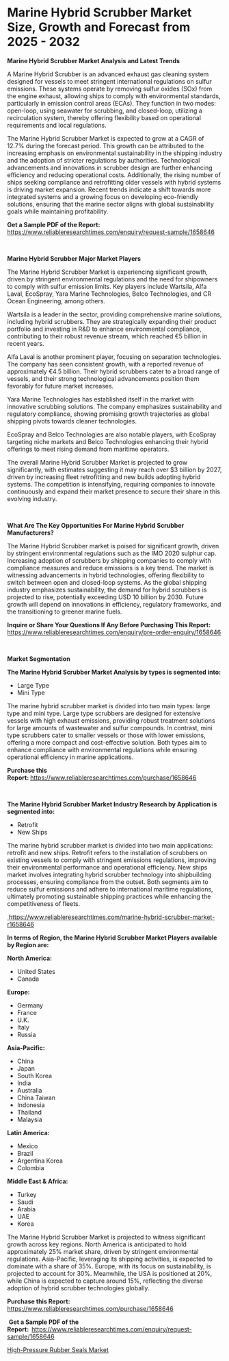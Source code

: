 <p><h1>Marine Hybrid Scrubber Market Size, Growth and Forecast from 2025 - 2032</h1></p><p><strong>Marine Hybrid Scrubber Market Analysis and Latest Trends</strong></p>
<p><p>A Marine Hybrid Scrubber is an advanced exhaust gas cleaning system designed for vessels to meet stringent international regulations on sulfur emissions. These systems operate by removing sulfur oxides (SOx) from the engine exhaust, allowing ships to comply with environmental standards, particularly in emission control areas (ECAs). They function in two modes: open-loop, using seawater for scrubbing, and closed-loop, utilizing a recirculation system, thereby offering flexibility based on operational requirements and local regulations.</p><p>The Marine Hybrid Scrubber Market is expected to grow at a CAGR of 12.7% during the forecast period. This growth can be attributed to the increasing emphasis on environmental sustainability in the shipping industry and the adoption of stricter regulations by authorities. Technological advancements and innovations in scrubber design are further enhancing efficiency and reducing operational costs. Additionally, the rising number of ships seeking compliance and retrofitting older vessels with hybrid systems is driving market expansion. Recent trends indicate a shift towards more integrated systems and a growing focus on developing eco-friendly solutions, ensuring that the marine sector aligns with global sustainability goals while maintaining profitability.</p></p>
<p><strong>Get a Sample PDF of the Report:&nbsp;</strong> <a href="https://www.reliableresearchtimes.com/enquiry/request-sample/1658646?utm_campaign=3284&utm_medium=2&utm_source=Github&utm_content=ia&utm_term=23032025&utm_id=marine-hybrid-scrubber">https://www.reliableresearchtimes.com/enquiry/request-sample/1658646</a></p>
<p>&nbsp;</p>
<p><strong>Marine Hybrid Scrubber Major Market Players</strong></p>
<p><p>The Marine Hybrid Scrubber Market is experiencing significant growth, driven by stringent environmental regulations and the need for shipowners to comply with sulfur emission limits. Key players include Wartsila, Alfa Laval, EcoSpray, Yara Marine Technologies, Belco Technologies, and CR Ocean Engineering, among others.</p><p>Wartsila is a leader in the sector, providing comprehensive marine solutions, including hybrid scrubbers. They are strategically expanding their product portfolio and investing in R&D to enhance environmental compliance, contributing to their robust revenue stream, which reached €5 billion in recent years.</p><p>Alfa Laval is another prominent player, focusing on separation technologies. The company has seen consistent growth, with a reported revenue of approximately €4.5 billion. Their hybrid scrubbers cater to a broad range of vessels, and their strong technological advancements position them favorably for future market increases.</p><p>Yara Marine Technologies has established itself in the market with innovative scrubbing solutions. The company emphasizes sustainability and regulatory compliance, showing promising growth trajectories as global shipping pivots towards cleaner technologies. </p><p>EcoSpray and Belco Technologies are also notable players, with EcoSpray targeting niche markets and Belco Technologies enhancing their hybrid offerings to meet rising demand from maritime operators.</p><p>The overall Marine Hybrid Scrubber Market is projected to grow significantly, with estimates suggesting it may reach over $3 billion by 2027, driven by increasing fleet retrofitting and new builds adopting hybrid systems. The competition is intensifying, requiring companies to innovate continuously and expand their market presence to secure their share in this evolving industry.</p></p>
<p>&nbsp;</p>
<p><strong>What Are The Key Opportunities For Marine Hybrid Scrubber Manufacturers?</strong></p>
<p><p>The Marine Hybrid Scrubber market is poised for significant growth, driven by stringent environmental regulations such as the IMO 2020 sulphur cap. Increasing adoption of scrubbers by shipping companies to comply with compliance measures and reduce emissions is a key trend. The market is witnessing advancements in hybrid technologies, offering flexibility to switch between open and closed-loop systems. As the global shipping industry emphasizes sustainability, the demand for hybrid scrubbers is projected to rise, potentially exceeding USD 10 billion by 2030. Future growth will depend on innovations in efficiency, regulatory frameworks, and the transitioning to greener marine fuels.</p></p>
<p><strong>Inquire or Share Your Questions If Any Before Purchasing This Report:</strong> <a href="https://www.reliableresearchtimes.com/enquiry/pre-order-enquiry/1658646?utm_campaign=3284&utm_medium=2&utm_source=Github&utm_content=ia&utm_term=23032025&utm_id=marine-hybrid-scrubber">https://www.reliableresearchtimes.com/enquiry/pre-order-enquiry/1658646</a></p>
<p>&nbsp;</p>
<p><strong>Market Segmentation</strong></p>
<p><strong>The Marine Hybrid Scrubber Market Analysis by types is segmented into:</strong></p>
<p><ul><li>Large Type</li><li>Mini Type</li></ul></p>
<p><p>The marine hybrid scrubber market is divided into two main types: large type and mini type. Large type scrubbers are designed for extensive vessels with high exhaust emissions, providing robust treatment solutions for large amounts of wastewater and sulfur compounds. In contrast, mini type scrubbers cater to smaller vessels or those with lower emissions, offering a more compact and cost-effective solution. Both types aim to enhance compliance with environmental regulations while ensuring operational efficiency in marine applications.</p></p>
<p><strong>Purchase this Report:&nbsp;</strong><a href="https://www.reliableresearchtimes.com/purchase/1658646?utm_campaign=3284&utm_medium=2&utm_source=Github&utm_content=ia&utm_term=23032025&utm_id=marine-hybrid-scrubber">https://www.reliableresearchtimes.com/purchase/1658646</a></p>
<p>&nbsp;</p>
<p><strong>The Marine Hybrid Scrubber Market Industry Research by Application is segmented into:</strong></p>
<p><ul><li>Retrofit</li><li>New Ships</li></ul></p>
<p><p>The marine hybrid scrubber market is divided into two main applications: retrofit and new ships. Retrofit refers to the installation of scrubbers on existing vessels to comply with stringent emissions regulations, improving their environmental performance and operational efficiency. New ships market involves integrating hybrid scrubber technology into shipbuilding processes, ensuring compliance from the outset. Both segments aim to reduce sulfur emissions and adhere to international maritime regulations, ultimately promoting sustainable shipping practices while enhancing the competitiveness of fleets.</p></p>
<p><a href="https://www.reliableresearchtimes.com/marine-hybrid-scrubber-market-r1658646?utm_campaign=3284&utm_medium=2&utm_source=Github&utm_content=ia&utm_term=23032025&utm_id=marine-hybrid-scrubber">&nbsp;https://www.reliableresearchtimes.com/marine-hybrid-scrubber-market-r1658646</a></p>
<p><strong>In terms of Region, the Marine Hybrid Scrubber Market Players available by Region are:</strong></p>
<p>
    <p> <strong> North America: </strong>
        <ul>
            <li>United States</li>
            <li>Canada</li>
        </ul>
        </p> 
    <p> <strong> Europe: </strong>
        <ul>
            <li>Germany</li>
            <li>France</li>
            <li>U.K.</li>
            <li>Italy</li>
            <li>Russia</li>
        </ul>
        </p> 
    <p> <strong> Asia-Pacific: </strong>
        <ul>
            <li>China</li>
            <li>Japan</li>
            <li>South Korea</li>
            <li>India</li>
            <li>Australia</li>
            <li>China Taiwan</li>
            <li>Indonesia</li>
            <li>Thailand</li>
            <li>Malaysia</li>
        </ul>
        </p> 
    <p> <strong> Latin America: </strong>
        <ul>
            <li>Mexico</li>
            <li>Brazil</li>
            <li>Argentina Korea</li>
            <li>Colombia</li>
        </ul>
        </p> 
    <p> <strong> Middle East & Africa: </strong>
        <ul>
            <li>Turkey</li>
            <li>Saudi</li>
            <li>Arabia</li>
            <li>UAE</li>
            <li>Korea</li>
        </ul>
    </p>
    </p>
<p><p>The Marine Hybrid Scrubber Market is projected to witness significant growth across key regions. North America is anticipated to hold approximately 25% market share, driven by stringent environmental regulations. Asia-Pacific, leveraging its shipping activities, is expected to dominate with a share of 35%. Europe, with its focus on sustainability, is projected to account for 30%. Meanwhile, the USA is positioned at 20%, while China is expected to capture around 15%, reflecting the diverse adoption of hybrid scrubber technologies globally.</p></p>
<p><strong>Purchase this Report: </strong><a href="https://www.reliableresearchtimes.com/purchase/1658646?utm_campaign=3284&utm_medium=2&utm_source=Github&utm_content=ia&utm_term=23032025&utm_id=marine-hybrid-scrubber">https://www.reliableresearchtimes.com/purchase/1658646</a></p>
<p>&nbsp;<strong>Get a Sample PDF of the Report:&nbsp;&nbsp;</strong><a href="https://www.reliableresearchtimes.com/enquiry/request-sample/1658646?utm_campaign=3284&utm_medium=2&utm_source=Github&utm_content=ia&utm_term=23032025&utm_id=marine-hybrid-scrubber">https://www.reliableresearchtimes.com/enquiry/request-sample/1658646</a></p>
<p><strong></strong></p>
<p><p><a href="https://github.com/storcweithzg/Market-Research-Report-List-1/blob/main/high-pressure-rubber-seals-market.md?utm_campaign=3284&utm_medium=2&utm_source=Github&utm_content=ia&utm_term=23032025&utm_id=marine-hybrid-scrubber">High-Pressure Rubber Seals Market</a></p></p>